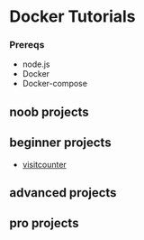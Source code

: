 # Docker Tutorials
### Prereqs
  * node.js
  * Docker
  * Docker-compose

## noob projects

## beginner projects
  * [visitcounter](/docker/visitcounter) 

## advanced projects

## pro projects
